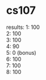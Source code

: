 # cs107

results:
1: 100<br/>
2: 100<br/>
3: 100<br/>
4: 90<br/>
5: 0 (bonus)<br/>
6: 100<br/>
7: 100<br/>
8: 100<br/>
